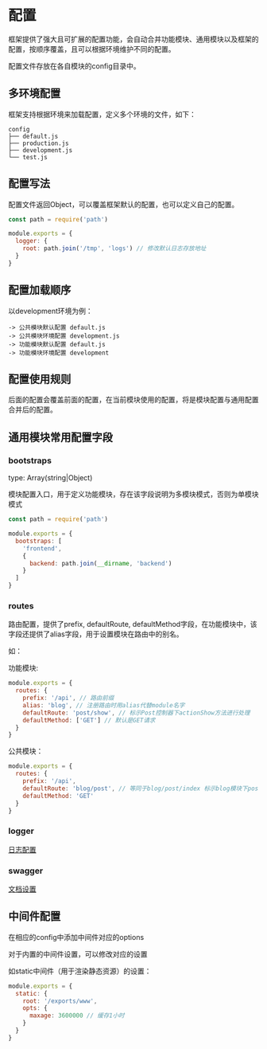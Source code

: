 # 配置

框架提供了强大且可扩展的配置功能，会自动合并功能模块、通用模块以及框架的配置，按顺序覆盖，且可以根据环境维护不同的配置。

配置文件存放在各自模块的config目录中。

## 多环境配置

框架支持根据环境来加载配置，定义多个环境的文件，如下：

```
config
├── default.js
├── production.js
├── development.js
└── test.js
```

## 配置写法

配置文件返回Object，可以覆盖框架默认的配置，也可以定义自己的配置。

```javascript
const path = require('path')

module.exports = {
  logger: {
    root: path.join('/tmp', 'logs') // 修改默认日志存放地址
  }
}
```

## 配置加载顺序

以development环境为例：

```
-> 公共模块默认配置 default.js
-> 公共模块环境配置 development.js
-> 功能模块默认配置 default.js
-> 功能模块环境配置 development
```

## 配置使用规则

后面的配置会覆盖前面的配置，在当前模块使用的配置，将是模块配置与通用配置合并后的配置。

## 通用模块常用配置字段

### bootstraps

type: Array(string|Object)

模块配置入口，用于定义功能模块，存在该字段说明为多模块模式，否则为单模块模式

```javascript
const path = require('path')

module.exports = {
  bootstraps: [
    'frontend',
    {
      backend: path.join(__dirname, 'backend')
    }
  ]
}
```

### routes

路由配置，提供了prefix, defaultRoute, defaultMethod字段，在功能模块中，该字段还提供了alias字段，用于设置模块在路由中的别名。

如：

功能模块:

```javascript
module.exports = {
  routes: {
    prefix: '/api', // 路由前缀
    alias: 'blog', // 注册路由时用alias代替module名字
    defaultRoute: 'post/show', // 标示Post控制器下actionShow方法进行处理
    defaultMethod: ['GET'] // 默认是GET请求
  }
}
```

公共模块：

```javascript
module.exports = {
  routes: {
    prefix: '/api',
    defaultRoute: 'blog/post', // 等同于blog/post/index 标示blog模块下post控制器中的actionIndex
    defaultMethod: 'GET'
  }
}
```

### logger

[日志配置](./logger.html)

### swagger

[文档设置](./docs.html)

## 中间件配置

在相应的config中添加中间件对应的options

对于内置的中间件设置，可以修改对应的设置

如static中间件（用于渲染静态资源）的设置：

```javascript
module.exports = {
  static: {
    root: '/exports/www',
    opts: {
      maxage: 3600000 // 缓存1小时
    }
  }
}
```
